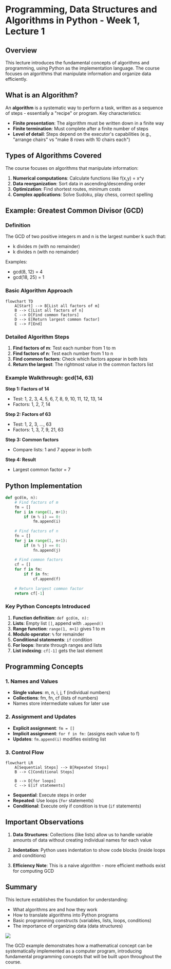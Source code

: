 # Programming, Data Structures and Algorithms in Python - Week 1, Lecture 1

## Overview
This lecture introduces the fundamental concepts of algorithms and programming, using Python as the implementation language. The course focuses on algorithms that manipulate information and organize data efficiently.

## What is an Algorithm?

An **algorithm** is a systematic way to perform a task, written as a sequence of steps - essentially a "recipe" or program. Key characteristics:

- **Finite presentation**: The algorithm must be written down in a finite way
- **Finite termination**: Must complete after a finite number of steps
- **Level of detail**: Steps depend on the executor's capabilities (e.g., "arrange chairs" vs "make 8 rows with 10 chairs each")

## Types of Algorithms Covered

The course focuses on algorithms that manipulate information:

1. **Numerical computations**: Calculate functions like f(x,y) = x^y
2. **Data reorganization**: Sort data in ascending/descending order
3. **Optimization**: Find shortest routes, minimum costs
4. **Complex applications**: Solve Sudoku, play chess, correct spelling

## Example: Greatest Common Divisor (GCD)

### Definition
The GCD of two positive integers m and n is the largest number k such that:
- k divides m (with no remainder)
- k divides n (with no remainder)

Examples:
- gcd(8, 12) = 4
- gcd(18, 25) = 1

### Basic Algorithm Approach

```mermaid
flowchart TD
    A[Start] --> B[List all factors of m]
    B --> C[List all factors of n]
    C --> D[Find common factors]
    D --> E[Return largest common factor]
    E --> F[End]
```

### Detailed Algorithm Steps

1. **Find factors of m**: Test each number from 1 to m
2. **Find factors of n**: Test each number from 1 to n  
3. **Find common factors**: Check which factors appear in both lists
4. **Return the largest**: The rightmost value in the common factors list

### Example Walkthrough: gcd(14, 63)

**Step 1: Factors of 14**
- Test: 1, 2, 3, 4, 5, 6, 7, 8, 9, 10, 11, 12, 13, 14
- Factors: 1, 2, 7, 14

**Step 2: Factors of 63**
- Test: 1, 2, 3, ..., 63
- Factors: 1, 3, 7, 9, 21, 63

**Step 3: Common factors**
- Compare lists: 1 and 7 appear in both

**Step 4: Result**
- Largest common factor = 7

## Python Implementation

```python
def gcd(m, n):
    # Find factors of m
    fm = []
    for i in range(1, m+1):
        if (m % i) == 0:
            fm.append(i)
    
    # Find factors of n
    fn = []
    for j in range(1, n+1):
        if (n % j) == 0:
            fn.append(j)
    
    # Find common factors
    cf = []
    for f in fm:
        if f in fn:
            cf.append(f)
    
    # Return largest common factor
    return cf[-1]
```

### Key Python Concepts Introduced

1. **Function definition**: `def gcd(m, n):`
2. **Lists**: Empty list `[]`, append with `.append()`
3. **Range function**: `range(1, m+1)` gives 1 to m
4. **Modulo operator**: `%` for remainder
5. **Conditional statements**: `if` condition
6. **For loops**: Iterate through ranges and lists
7. **List indexing**: `cf[-1]` gets the last element

## Programming Concepts

### 1. Names and Values
- **Single values**: m, n, i, j, f (individual numbers)
- **Collections**: fm, fn, cf (lists of numbers)
- Names store intermediate values for later use

### 2. Assignment and Updates
- **Explicit assignment**: `fm = []`
- **Implicit assignment**: `for f in fm:` (assigns each value to f)
- **Updates**: `fm.append(i)` modifies existing list

### 3. Control Flow

```mermaid
flowchart LR
    A[Sequential Steps] --> B[Repeated Steps]
    B --> C[Conditional Steps]
    
    B --> D[for loops]
    C --> E[if statements]
```

- **Sequential**: Execute steps in order
- **Repeated**: Use loops (`for` statements)
- **Conditional**: Execute only if condition is true (`if` statements)

## Important Observations

1. **Data Structures**: Collections (like lists) allow us to handle variable amounts of data without creating individual names for each value

2. **Indentation**: Python uses indentation to show code blocks (inside loops and conditions)

3. **Efficiency Note**: This is a naive algorithm - more efficient methods exist for computing GCD

## Summary

This lecture establishes the foundation for understanding:
- What algorithms are and how they work
- How to translate algorithms into Python programs
- Basic programming constructs (variables, lists, loops, conditions)
- The importance of organizing data (data structures)

![](https://gist.githubusercontent.com/Yash-Kavaiya/fde7dd3884ef898b0a48533f65c6560a/raw/6f2444c9b84011b6e0c85ced29dec0d20adef969/pdsa1.svg)

The GCD example demonstrates how a mathematical concept can be systematically implemented as a computer program, introducing fundamental programming concepts that will be built upon throughout the course.
